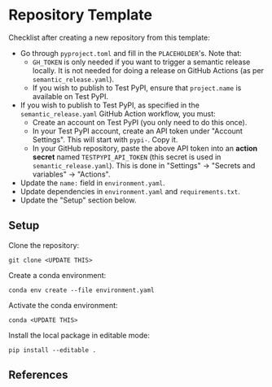 # Repository Template

Checklist after creating a new repository from this template:

- Go through `pyproject.toml` and fill in the `PLACEHOLDER`'s. Note that:
  - `GH_TOKEN` is only needed if you want to trigger a semantic release locally. It is not needed for doing a release on GitHub Actions (as per `semantic_release.yaml`).
  - If you wish to publish to Test PyPI, ensure that `project.name` is available on Test PyPI. 
- If you wish to publish to Test PyPI, as specified in the `semantic_release.yaml` GitHub Action workflow, you must:
  - Create an account on Test PyPI (you only need to do this once).
  - In your Test PyPI account, create an API token under "Account Settings". This will start with `pypi-`. Copy it. 
  - In your GitHub repository, paste the above API token into an **action secret** named `TESTPYPI_API_TOKEN` (this secret is used in `semantic_release.yaml`). This is done in "Settings" -> "Secrets and variables" -> "Actions". 
- Update the `name:` field in `environment.yaml`.
- Update dependencies in `environment.yaml` and `requirements.txt`.
- Update the "Setup" section below.

## Setup

Clone the repository:

```shell
git clone <UPDATE THIS>
```

Create a conda environment:

```shell
conda env create --file environment.yaml
```

Activate the conda environment:

```shell
conda <UPDATE THIS>
```

Install the local package in editable mode:

```shell
pip install --editable .
```

## References

